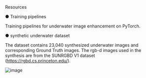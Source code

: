 Resources

● Training pipelines

Training pipelines for underwater image enhancement on PyTorch.

● synthetic underwater dataset

The dataset contains 23,040 synthesized underwater images and corresponding Ground Truth images.
The rgb-d images used in the synthesis are from the SUNRGBD V1 dataset (https://rgbd.cs.princeton.edu/).


![image](https://github.com/XianjieH/UDAFT/assets/114477216/d53162d8-e7ba-4f26-b29c-2c75ea2375c8)


